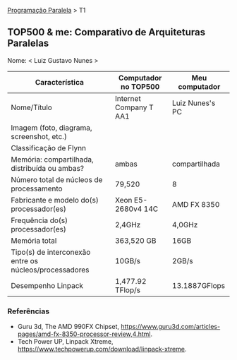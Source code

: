 [Programação Paralela](https://github.com/AndreaInfUFSM/elc139-2018a) > T1

TOP500 & me: Comparativo de Arquiteturas Paralelas
--------------------------------------------------

Nome: < Luiz Gustavo Nunes >

| Característica                                            | Computador no TOP500  | Meu computador  |
| --------------------------------------------------------- | --------------------- | --------------- |
| Nome/Título                                               | Internet Company T AA1| Luiz Nunes's PC |
| Imagem (foto, diagrama, screenshot, etc.)                 |                       |
| Classificação de Flynn                                    |                       |                 |
| Memória: compartilhada, distribuída ou ambas?             |          ambas        |  compartilhada  |
| Número total de núcleos de processamento                  |         79,520        |        8        |
| Fabricante e modelo do(s) processador(es)                 |  	Xeon E5-2680v4 14C  |   AMD FX 8350   |
| Frequência do(s) processador(es)                          |         2,4GHz        |      4,0GHz     |
| Memória total                                             |       363,520 GB      |       16GB      |
| Tipo(s) de interconexão entre os núcleos/processadores    |         10GB/s        |       2GB/s     |
| Desempenho Linpack                                        |    1,477.92 TFlop/s   |   13.1887GFlops |        |

### Referências
- Guru 3d, The AMD 990FX Chipset, https://www.guru3d.com/articles-pages/amd-fx-8350-processor-review,4.html.
- Tech Power UP, Linpack Xtreme, https://www.techpowerup.com/download/linpack-xtreme.
